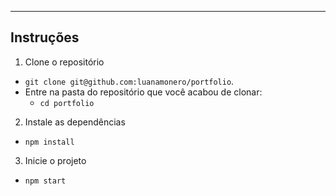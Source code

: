  
---

## Instruções

1. Clone o repositório
  * `git clone git@github.com:luanamonero/portfolio`.
  * Entre na pasta do repositório que você acabou de clonar:
    * `cd portfolio`

2. Instale as dependências
  * `npm install`

3. Inicie o projeto 
  * `npm start`

